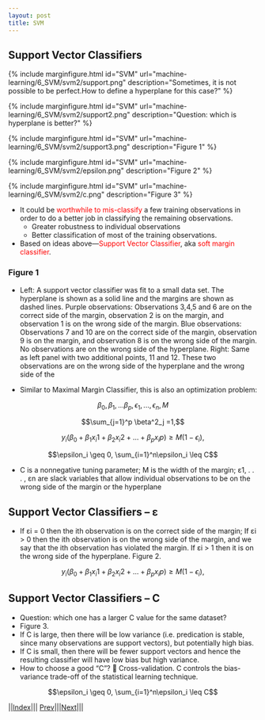 ```yaml
---
layout: post
title: SVM
---
```


## Support Vector Classifiers

{% include marginfigure.html id="SVM" url="machine-learning/6_SVM/svm2/support.png" description="Sometimes, it is not possible to be perfect.How to define a hyperplane for this case?" %}

{% include marginfigure.html id="SVM" url="machine-learning/6_SVM/svm2/support2.png" description="Question: which is hyperplane is better?" %}

{% include marginfigure.html id="SVM" url="machine-learning/6_SVM/svm2/support3.png" description="Figure 1" %}

{% include marginfigure.html id="SVM" url="machine-learning/6_SVM/svm2/epsilon.png" description="Figure 2" %}

{% include marginfigure.html id="SVM" url="machine-learning/6_SVM/svm2/c.png" description="Figure 3" %}

* It could be <font color=red>worthwhile to mis-classify</font> a few training observations in order to do a better job in classifying the remaining observations.
  * Greater robustness to individual observations
  * Better classification of most of the training observations.
* Based on ideas above—<font color=red>Support Vector Classifier</font>, aka <font color=red>soft margin classifier</font>.

### Figure 1
* Left: A support vector classifier was fit to a small data set. The hyperplane is shown as a solid line and the margins are shown as dashed lines. Purple observations: Observations 3,4,5 and 6 are on the correct side of the margin, observation 2 is on the margin, and observation 1 is on the wrong side of the margin. Blue observations: Observations 7 and 10 are on the correct side of the margin, observation 9 is on the margin, and observation 8 is on the wrong side of the margin. No observations are on the wrong side of the hyperplane. Right: Same as left panel with two additional points, 11 and 12. These two observations are on the wrong side of the hyperplane and the wrong side of the

* Similar to Maximal Margin Classifier, this is also an optimization problem:  

$$\beta_0,\beta_1,...\beta_p,\epsilon_1,...,\epsilon_n,M$$

$$\sum_{j=1}^p \beta^2_j =1,$$

$$y_i(\beta_0 + \beta_1x_i1 + \beta_2x_i2 + ... + \beta_px_ip) \geq M(1 - \epsilon_i),$$

$$\epsilon_i  \geq 0,  \sum_{i=1}^n\epsilon_i  \leq C$$  


* C is a nonnegative tuning parameter; M is the width of the margin; ε1, . . . ,   εn are slack variables that allow individual observations to be on the wrong side of the margin or the hyperplane

## Support Vector Classifiers – ε
* If εi = 0 then the ith observation is on the correct side of the margin; If εi > 0 then the ith observation is on the wrong side of the margin, and we say that the ith observation has violated the margin. If εi > 1 then it is on the wrong side of the hyperplane. Figure 2.

$$y_i(\beta_0 + \beta_1x_i1 + \beta_2x_i2 + ... + \beta_px_ip) \geq M(1 - \epsilon_i),$$

## Support Vector Classifiers – C
* Question: which one has a larger C value for the same dataset?
* Figure 3.
* If C is large, then there will be low variance (i.e. predication is stable, since many observations are support vectors), but potentially high bias.
* If C is small, then there will be fewer support vectors and hence the resulting classifier will have low bias but high variance.
* How to choose a good “C”?  Cross-validation. C controls the bias-variance trade-off of the statistical learning technique.

$$\epsilon_i  \geq 0,  \sum_{i=1}^n\epsilon_i  \leq C$$


||[Index](../../../)||| [Prev](../)|||[Next](../svm3)|||






